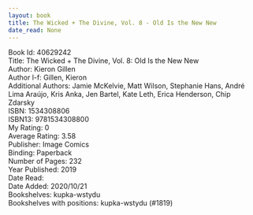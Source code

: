 ```yaml
---
layout: book
title: The Wicked + The Divine, Vol. 8 - Old Is the New New
date_read: None
---
```


Book Id: 40629242<br />
Title: The Wicked + The Divine, Vol. 8: Old Is the New New<br />
Author: Kieron Gillen<br />
Author l-f: Gillen, Kieron<br />
Additional Authors: Jamie McKelvie, Matt Wilson, Stephanie Hans, André Lima Araújo, Kris Anka, Jen Bartel, Kate Leth, Erica Henderson, Chip Zdarsky<br />
ISBN: 1534308806<br />
ISBN13: 9781534308800<br />
My Rating: 0<br />
Average Rating: 3.58<br />
Publisher: Image Comics<br />
Binding: Paperback<br />
Number of Pages: 232<br />
Year Published: 2019<br />
Date Read: <br />
Date Added: 2020/10/21<br />
Bookshelves: kupka-wstydu<br />
Bookshelves with positions: kupka-wstydu (#1819)<br />

